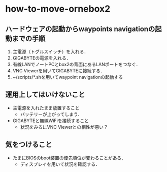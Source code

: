 # how-to-move-ornebox2
## ハードウェアの起動からwaypoints navigationの起動までの手順
1. 主電源（トグルスイッチ）を入れる．
2. GIGABYTEの電源を入れる．
3. 有線LANでノートPCとbox2の背面にあるLANポートをつなぐ．
4. VNC Viewerを用いてGIGABYTEに接続する．
5. ~/scripts/*.shを用いてwaypoint navigationの起動する

## 運用上してはいけないこと
* 主電源を入れたまま放置すること
  * バッテリーが上がってしまう．
* GIGABYTEと無線WiFiを接続すること
  * 状況をみるにVNC Viewerとの相性が悪い？

## 気をつけること
* たまにBIOSのboot装置の優先順位が変わることがある．
  * ディスプレイを用いて状況を確認する．